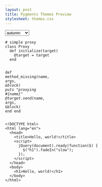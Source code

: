 ```yaml
---
layout: post
title: Pygments Themes Preview
stylesheet: themes.css
---
```


<script type="text/javascript" charset="utf-8">
  function setTheme(select) {
    var theme = select.options[select.selectedIndex].text;
    document.getElementById("code").className = theme;
  }
</script>

<select id="theme" onchange="setTheme(this);">
  <option>autumn</option>
  <option>borland</option>
  <option>bw</option>
  <option>colorful</option>
  <option>default</option>
  <option>emacs</option>
  <option>friendly</option>
  <option>fruity</option>
  <option>manni</option>
  <option>murphy</option>
  <option>native</option>
  <option>pastie</option>
  <option>perldoc</option>
  <option>tango</option>
  <option>trac</option>
  <option>vim</option>
  <option>vs</option>
  <option>railscasts</option>
</select>

<div id="code" class="autumn">

<div class="pygments"><pre><code class="ruby"><span class="c1"># simple proxy</span>
<span class="k">class</span> <span class="nc">Proxy</span>
  <span class="k">def</span> <span class="nf">initialize</span><span class="p">(</span><span class="n">target</span><span class="p">)</span>
    <span class="vi">@target</span> <span class="o">=</span> <span class="n">target</span>
  <span class="k">end</span>

  <span class="k">def</span> <span class="nf">method_missing</span><span class="p">(</span><span class="nb">name</span><span class="p">,</span> <span class="o">*</span><span class="n">args</span><span class="p">,</span> <span class="o">&amp;</span><span class="n">block</span><span class="p">)</span>
    <span class="nb">puts</span> <span class="s2">&quot;proxying </span><span class="si">#{</span><span class="nb">name</span><span class="si">}</span><span class="s2">&quot;</span>
    <span class="vi">@target</span><span class="o">.</span><span class="n">send</span><span class="p">(</span><span class="nb">name</span><span class="p">,</span> <span class="o">*</span><span class="n">args</span><span class="p">,</span> <span class="o">&amp;</span><span class="n">block</span><span class="p">)</span>
  <span class="k">end</span>
<span class="k">end</span>
</code></pre></div>

<div class="pygments"><pre><code class="html"><span class="cp">&lt;!DOCTYPE html&gt;</span>
<span class="nt">&lt;html</span> <span class="na">lang=</span><span class="s">&quot;en&quot;</span><span class="nt">&gt;</span>
  <span class="nt">&lt;head&gt;</span>
    <span class="nt">&lt;title&gt;</span>Hello, world!<span class="nt">&lt;/title&gt;</span>
    <span class="nt">&lt;script&gt;</span>
      <span class="nx">jQuery</span><span class="p">(</span><span class="nb">document</span><span class="p">).</span><span class="nx">ready</span><span class="p">(</span><span class="kd">function</span><span class="p">(</span><span class="nx">$</span><span class="p">)</span> <span class="p">{</span>
        <span class="nx">$</span><span class="p">(</span><span class="s2">&quot;h1&quot;</span><span class="p">).</span><span class="nx">fadeIn</span><span class="p">(</span><span class="s2">&quot;slow&quot;</span><span class="p">);</span>
      <span class="p">});</span>
    <span class="nt">&lt;/script&gt;</span>
  <span class="nt">&lt;/head&gt;</span>
  <span class="nt">&lt;body&gt;</span>
    <span class="nt">&lt;h1&gt;</span>Hello, world!<span class="nt">&lt;/h1&gt;</span>
  <span class="nt">&lt;/body&gt;</span>
<span class="nt">&lt;/html&gt;</span>
</code></pre></div>

</div>
